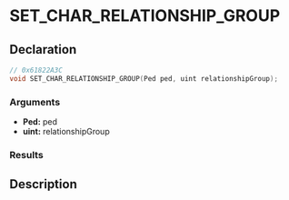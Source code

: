 # SET_CHAR_RELATIONSHIP_GROUP

## Declaration
```cpp
// 0x61822A3C
void SET_CHAR_RELATIONSHIP_GROUP(Ped ped, uint relationshipGroup);
```

### Arguments
- **Ped:** ped
- **uint:** relationshipGroup

### Results

## Description
